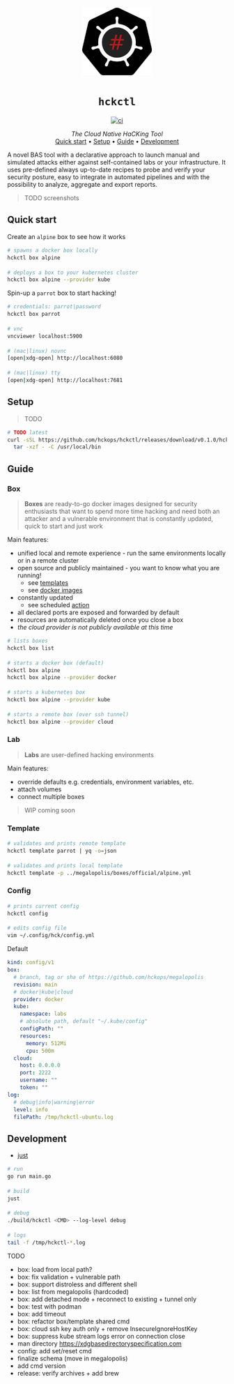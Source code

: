 <p align="center">
  <img width="160" src="docs/logo.svg" alt="logo">
</p>

<h1 align="center"><code>hckctl</code></h1>

<p align="center">
  <a href="https://github.com/hckops/hckctl/actions/workflows/ci.yaml">
    <img src="https://github.com/hckops/hckctl/actions/workflows/ci.yaml/badge.svg" alt="ci">
  </a>
</p>

<p align="center">
  <i>The Cloud Native HaCKing Tool</i><br>
  <a href="#quick-start">Quick start</a>&nbsp;&bull;
  <a href="#setup">Setup</a>&nbsp;&bull;
  <a href="#guide">Guide</a>&nbsp;&bull;
  <a href="#development">Development</a>
</p>

A novel BAS tool with a declarative approach to launch manual and simulated attacks either against self-contained labs or your infrastructure. It uses pre-defined always up-to-date recipes to probe and verify your security posture, easy to integrate in automated pipelines and with the possibility to analyze, aggregate and export reports.

> TODO screenshots

## Quick start

Create an `alpine` box to see how it works
```bash
# spawns a docker box locally
hckctl box alpine

# deploys a box to your kubernetes cluster
hckctl box alpine --provider kube
```

Spin-up a `parrot` box to start hacking!
```bash
# credentials: parrot|password
hckctl box parrot

# vnc
vncviewer localhost:5900

# (mac|linux) novnc
[open|xdg-open] http://localhost:6080

# (mac|linux) tty
[open|xdg-open] http://localhost:7681
```

## Setup

> TODO

```bash
# TODO latest
curl -sSL https://github.com/hckops/hckctl/releases/download/v0.1.0/hckctl_linux_x86_64.tar.gz | \
  tar -xzf - -C /usr/local/bin
```

## Guide

### Box

> **Boxes** are ready-to-go docker images designed for security enthusiasts that want to spend more time hacking and need both an attacker and a vulnerable environment that is constantly updated, quick to start and just work

Main features:
* unified local and remote experience - run the same environments locally or in a remote cluster
* open source and publicly maintained - you want to know what you are running!
  - see [templates](https://github.com/hckops/megalopolis/tree/main/boxes)
  - see [docker images](https://github.com/hckops/megalopolis/tree/main/docker)
* constantly updated
  - see scheduled [action](https://github.com/hckops/megalopolis/blob/main/.github/workflows/docker-ci.yml)
* all declared ports are exposed and forwarded by default
* resources are automatically deleted once you close a box
* *the cloud provider is not publicly available at this time*

```bash
# lists boxes
hckctl box list

# starts a docker box (default)
hckctl box alpine
hckctl box alpine --provider docker

# starts a kubernetes box
hckctl box alpine --provider kube

# starts a remote box (over ssh tunnel)
hckctl box alpine --provider cloud
```

### Lab

> **Labs** are user-defined hacking environments

Main features:
* override defaults e.g. credentials, environment variables, etc.
* attach volumes
* connect multiple boxes

> WIP coming soon

### Template

```bash
# validates and prints remote template
hckctl template parrot | yq -o=json

# validates and prints local template
hckctl template -p ../megalopolis/boxes/official/alpine.yml
```

### Config

```bash
# prints current config
hckctl config

# edits config file
vim ~/.config/hck/config.yml
```

Default
```yaml
kind: config/v1
box:
  # branch, tag or sha of https://github.com/hckops/megalopolis
  revision: main
  # docker|kube|cloud
  provider: docker
  kube:
    namespace: labs
    # absolute path, default "~/.kube/config"
    configPath: ""
    resources:
      memory: 512Mi
      cpu: 500m
  cloud:
    host: 0.0.0.0
    port: 2222
    username: ""
    token: ""
log:
  # debug|info|warning|error
  level: info
  filePath: /tmp/hckctl-ubuntu.log
```

## Development

* [just](https://github.com/casey/just)

```bash
# run
go run main.go

# build
just

# debug
./build/hckctl <CMD> --log-level debug

# logs
tail -f /tmp/hckctl-*.log
```

TODO
* box: load from local path?
* box: fix validation + vulnerable path
* box: support distroless and different shell
* box: list from megalopolis (hardcoded)
* box: add detached mode + reconnect to existing + tunnel only
* box: test with podman
* box: add timeout
* box: refactor box/template shared cmd
* box: cloud ssh key auth only + remove InsecureIgnoreHostKey
* box: suppress kube stream logs error on connection close
* man directory https://xdgbasedirectoryspecification.com
* config: add set/reset cmd
* finalize schema (move in megalopolis)
* add cmd version
* release: verify archives + add brew
